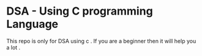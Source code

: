 # DSA - Using C programming Language
This repo is only for DSA using c . If you are a beginner then it will help you a lot .
